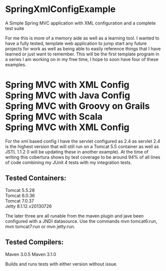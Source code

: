 SpringXmlConfigExample
======================

A Simple Spring MVC application with XML configuration and a complete test suite

For me this is more of a memory aide as well as a learning tool.  I wanted to have a fully tested, template web application to jump start any future projects for work as well as being able to easily reference things that I have learned or just want to remember.  This will be the first template program in a series I am working on in my free time, I hope to soon have four of these examples.

Spring MVC with XML Config                                                                                                
Spring MVC with Java Config                                                                                               
Spring MVC with Groovy on Grails                                                                                          
Spring MVC with Scala                                                                                                           
Spring MVC with XML Config  
=======================
For the xml based config I have the servlet configured as 2.4 as servlet 2.4 is the highest version that will still run on a Tomcat 5.5 container as well as JSTL 1.1.2 (I will be updating these in another example). At the time of writing this cobertura shows by test coverage to be around 94% of all lines of code combining my JUnit 4 tests with my integration tests.

Tested Containers:
-----------------
Tomcat 5.5.28                                                                                                       
Tomcat 6.0.36                                                                                                           
Tomcat 7.0.37                                                                                                         
Jetty  8.1.12.v20130726                                                                                               

The later three are all runable from the maven plugin and jave been configured with a JNDI datasource. Use the commands
mvn tomcat6:run, mvn tomcat7:run or mvn jetty:run.

Tested Compilers:
-----------------
Maven 3.0.5
Maven 3.1.0

Builds and runs tests with either version without issue.
